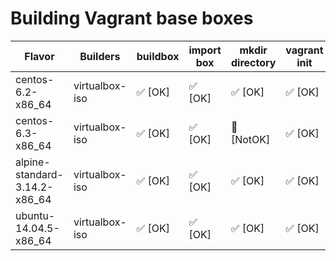 # Building Vagrant base boxes

| Flavor | Builders | buildbox | import box | mkdir directory | vagrant init | problem |
| ------ | -------- | -------- | -----------| --------------- | -------------| ------- |
| centos-6.2-x86_64 | virtualbox-iso | ✅  [OK] | ✅ [OK]| ✅ [OK] | ✅ [OK]| |
| centos-6.3-x86_64 | virtualbox-iso | ✅  [OK]| ✅ [OK]| 💩 [NotOK] | ✅ [OK]| [❗](centos-6.3-x86_64/problem.md) |
| alpine-standard-3.14.2-x86_64 | virtualbox-iso | ✅ [OK]| ✅ [OK] | ✅  [OK] | ✅  [OK]| |
| ubuntu-14.04.5-x86_64 | virtualbox-iso | ✅  [OK]| ✅  [OK]| ✅  [OK] | ✅ [OK] | |